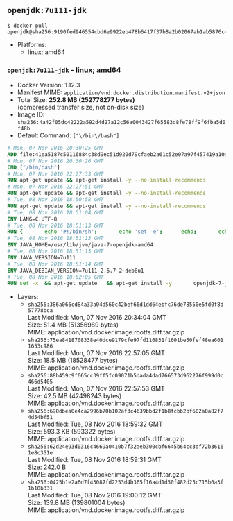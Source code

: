## `openjdk:7u111-jdk`

```console
$ docker pull openjdk@sha256:9190fed946554cbd6e9922eb478b6417f37b8a2b02067ab1ab5876c42afa432c
```

-	Platforms:
	-	linux; amd64

### `openjdk:7u111-jdk` - linux; amd64

-	Docker Version: 1.12.3
-	Manifest MIME: `application/vnd.docker.distribution.manifest.v2+json`
-	Total Size: **252.8 MB (252778277 bytes)**  
	(compressed transfer size, not on-disk size)
-	Image ID: `sha256:4a42f05dc42222a592d4d27a12c56a0043427f65583d8fe78ff9f6fba5d0f48b`
-	Default Command: `["\/bin\/bash"]`

```dockerfile
# Mon, 07 Nov 2016 20:30:25 GMT
ADD file:41ea5187c50116884c38d9ec51d920d79cfaeb2a61c52e07a97f457419a10a4f in / 
# Mon, 07 Nov 2016 20:30:26 GMT
CMD ["/bin/bash"]
# Mon, 07 Nov 2016 22:27:33 GMT
RUN apt-get update && apt-get install -y --no-install-recommends 		ca-certificates 		curl 		wget 	&& rm -rf /var/lib/apt/lists/*
# Mon, 07 Nov 2016 22:27:51 GMT
RUN apt-get update && apt-get install -y --no-install-recommends 		bzr 		git 		mercurial 		openssh-client 		subversion 				procps 	&& rm -rf /var/lib/apt/lists/*
# Tue, 08 Nov 2016 18:50:58 GMT
RUN apt-get update && apt-get install -y --no-install-recommends 		bzip2 		unzip 		xz-utils 	&& rm -rf /var/lib/apt/lists/*
# Tue, 08 Nov 2016 18:51:04 GMT
ENV LANG=C.UTF-8
# Tue, 08 Nov 2016 18:51:13 GMT
RUN { 		echo '#!/bin/sh'; 		echo 'set -e'; 		echo; 		echo 'dirname "$(dirname "$(readlink -f "$(which javac || which java)")")"'; 	} > /usr/local/bin/docker-java-home 	&& chmod +x /usr/local/bin/docker-java-home
# Tue, 08 Nov 2016 18:51:13 GMT
ENV JAVA_HOME=/usr/lib/jvm/java-7-openjdk-amd64
# Tue, 08 Nov 2016 18:51:13 GMT
ENV JAVA_VERSION=7u111
# Tue, 08 Nov 2016 18:51:14 GMT
ENV JAVA_DEBIAN_VERSION=7u111-2.6.7-2~deb8u1
# Tue, 08 Nov 2016 18:52:05 GMT
RUN set -x 	&& apt-get update 	&& apt-get install -y 		openjdk-7-jdk="$JAVA_DEBIAN_VERSION" 	&& rm -rf /var/lib/apt/lists/* 	&& [ "$JAVA_HOME" = "$(docker-java-home)" ]
```

-	Layers:
	-	`sha256:386a066cd84a33a04d560c42bef66d1dd64ebfc76de78550e5fd0f8d57778bca`  
		Last Modified: Mon, 07 Nov 2016 20:34:04 GMT  
		Size: 51.4 MB (51356989 bytes)  
		MIME: application/vnd.docker.image.rootfs.diff.tar.gzip
	-	`sha256:75ea8418708338e40dce9179cfe97fd116831f1601be50fef48ea6011653c986`  
		Last Modified: Mon, 07 Nov 2016 22:57:05 GMT  
		Size: 18.5 MB (18528477 bytes)  
		MIME: application/vnd.docker.image.rootfs.diff.tar.gzip
	-	`sha256:88b459c9f665cc39ff5fc09071b5dada4dad766573d962276f999d0c466d5405`  
		Last Modified: Mon, 07 Nov 2016 22:57:53 GMT  
		Size: 42.5 MB (42498243 bytes)  
		MIME: application/vnd.docker.image.rootfs.diff.tar.gzip
	-	`sha256:690dbea0e4ca2996b70b102af3c4639bbd2f1b8fcbb2bf602a0a82f74d54bf51`  
		Last Modified: Tue, 08 Nov 2016 18:59:32 GMT  
		Size: 593.3 KB (593322 bytes)  
		MIME: application/vnd.docker.image.rootfs.diff.tar.gzip
	-	`sha256:62d24e93d0316c4669a0410b7f32aeb300cbf6645b64cc3df72b36161e8c351e`  
		Last Modified: Tue, 08 Nov 2016 18:59:31 GMT  
		Size: 242.0 B  
		MIME: application/vnd.docker.image.rootfs.diff.tar.gzip
	-	`sha256:0425b1e2a6d7f43087fd2253d4b365f16a4d1d50f482d25c715b6a3f1b10b331`  
		Last Modified: Tue, 08 Nov 2016 19:00:12 GMT  
		Size: 139.8 MB (139801004 bytes)  
		MIME: application/vnd.docker.image.rootfs.diff.tar.gzip
